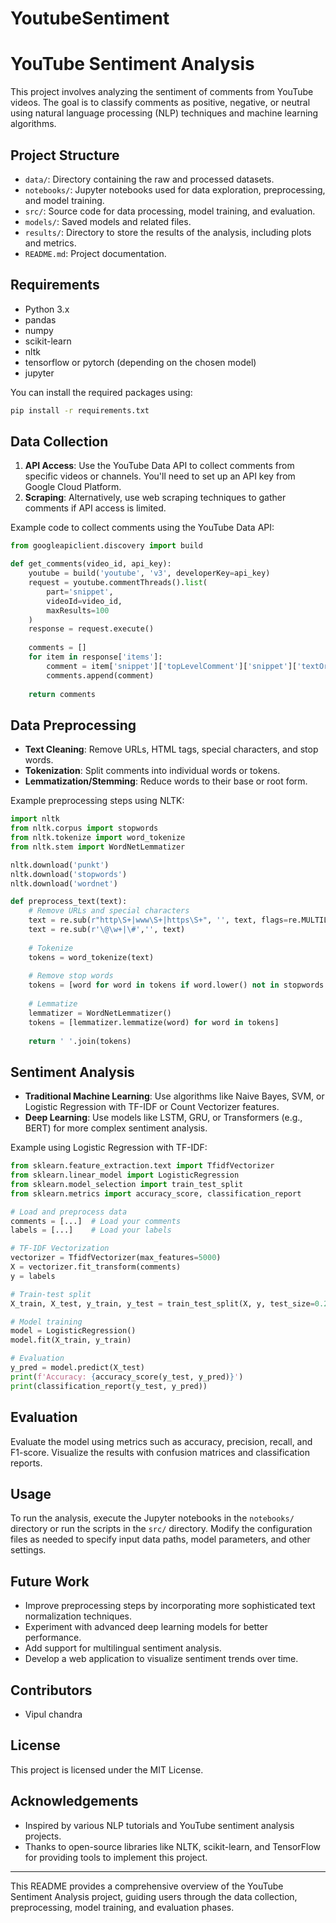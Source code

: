 # YoutubeSentiment
# YouTube Sentiment Analysis

This project involves analyzing the sentiment of comments from YouTube videos. The goal is to classify comments as positive, negative, or neutral using natural language processing (NLP) techniques and machine learning algorithms.

## Project Structure

- `data/`: Directory containing the raw and processed datasets.
- `notebooks/`: Jupyter notebooks used for data exploration, preprocessing, and model training.
- `src/`: Source code for data processing, model training, and evaluation.
- `models/`: Saved models and related files.
- `results/`: Directory to store the results of the analysis, including plots and metrics.
- `README.md`: Project documentation.

## Requirements

- Python 3.x
- pandas
- numpy
- scikit-learn
- nltk
- tensorflow or pytorch (depending on the chosen model)
- jupyter

You can install the required packages using:

```bash
pip install -r requirements.txt
```

## Data Collection

1. **API Access**: Use the YouTube Data API to collect comments from specific videos or channels. You'll need to set up an API key from Google Cloud Platform.
2. **Scraping**: Alternatively, use web scraping techniques to gather comments if API access is limited.

Example code to collect comments using the YouTube Data API:

```python
from googleapiclient.discovery import build

def get_comments(video_id, api_key):
    youtube = build('youtube', 'v3', developerKey=api_key)
    request = youtube.commentThreads().list(
        part='snippet',
        videoId=video_id,
        maxResults=100
    )
    response = request.execute()
    
    comments = []
    for item in response['items']:
        comment = item['snippet']['topLevelComment']['snippet']['textOriginal']
        comments.append(comment)
    
    return comments
```

## Data Preprocessing

- **Text Cleaning**: Remove URLs, HTML tags, special characters, and stop words.
- **Tokenization**: Split comments into individual words or tokens.
- **Lemmatization/Stemming**: Reduce words to their base or root form.

Example preprocessing steps using NLTK:

```python
import nltk
from nltk.corpus import stopwords
from nltk.tokenize import word_tokenize
from nltk.stem import WordNetLemmatizer

nltk.download('punkt')
nltk.download('stopwords')
nltk.download('wordnet')

def preprocess_text(text):
    # Remove URLs and special characters
    text = re.sub(r"http\S+|www\S+|https\S+", '', text, flags=re.MULTILINE)
    text = re.sub(r'\@\w+|\#','', text)
    
    # Tokenize
    tokens = word_tokenize(text)
    
    # Remove stop words
    tokens = [word for word in tokens if word.lower() not in stopwords.words('english')]
    
    # Lemmatize
    lemmatizer = WordNetLemmatizer()
    tokens = [lemmatizer.lemmatize(word) for word in tokens]
    
    return ' '.join(tokens)
```

## Sentiment Analysis

- **Traditional Machine Learning**: Use algorithms like Naive Bayes, SVM, or Logistic Regression with TF-IDF or Count Vectorizer features.
- **Deep Learning**: Use models like LSTM, GRU, or Transformers (e.g., BERT) for more complex sentiment analysis.

Example using Logistic Regression with TF-IDF:

```python
from sklearn.feature_extraction.text import TfidfVectorizer
from sklearn.linear_model import LogisticRegression
from sklearn.model_selection import train_test_split
from sklearn.metrics import accuracy_score, classification_report

# Load and preprocess data
comments = [...]  # Load your comments
labels = [...]    # Load your labels

# TF-IDF Vectorization
vectorizer = TfidfVectorizer(max_features=5000)
X = vectorizer.fit_transform(comments)
y = labels

# Train-test split
X_train, X_test, y_train, y_test = train_test_split(X, y, test_size=0.2, random_state=42)

# Model training
model = LogisticRegression()
model.fit(X_train, y_train)

# Evaluation
y_pred = model.predict(X_test)
print(f'Accuracy: {accuracy_score(y_test, y_pred)}')
print(classification_report(y_test, y_pred))
```

## Evaluation

Evaluate the model using metrics such as accuracy, precision, recall, and F1-score. Visualize the results with confusion matrices and classification reports.

## Usage

To run the analysis, execute the Jupyter notebooks in the `notebooks/` directory or run the scripts in the `src/` directory. Modify the configuration files as needed to specify input data paths, model parameters, and other settings.

## Future Work

- Improve preprocessing steps by incorporating more sophisticated text normalization techniques.
- Experiment with advanced deep learning models for better performance.
- Add support for multilingual sentiment analysis.
- Develop a web application to visualize sentiment trends over time.

## Contributors

- Vipul chandra

## License

This project is licensed under the MIT License.

## Acknowledgements

- Inspired by various NLP tutorials and YouTube sentiment analysis projects.
- Thanks to open-source libraries like NLTK, scikit-learn, and TensorFlow for providing tools to implement this project.

---

This README provides a comprehensive overview of the YouTube Sentiment Analysis project, guiding users through the data collection, preprocessing, model training, and evaluation phases.
